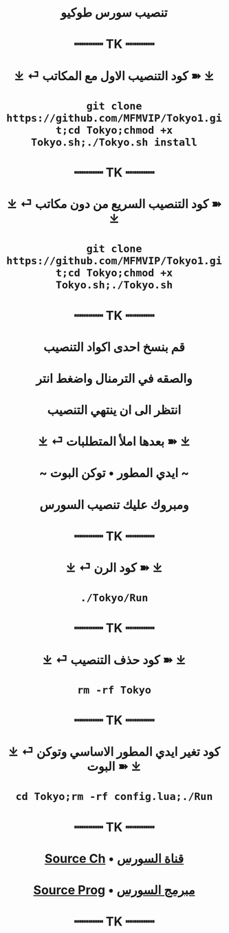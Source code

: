 # <p align="center" > تنصيب سورس طوكيو
# <p align="center" > ┉┉┉┉ TK ┉┉┉┉ 
# <p align="center" > ⤓ ⏎ كود التنصيب الاول مع المكاتب ➽ ⤓
# <p align="center" > `git clone https://github.com/MFMVIP/Tokyo1.git;cd Tokyo;chmod +x Tokyo.sh;./Tokyo.sh install`
# <p align="center" > ┉┉┉┉ TK ┉┉┉┉ 
# <p align="center" > ⤓ ⏎ كود التنصيب السريع من دون مكاتب ➽ ⤓
# <p align="center" > `git clone https://github.com/MFMVIP/Tokyo1.git;cd Tokyo;chmod +x Tokyo.sh;./Tokyo.sh`
# <p align="center" > ┉┉┉┉ TK ┉┉┉┉ 
# <p align="center" > قم بنسخ احدى اكواد التنصيب
# <p align="center" > والصقه في الترمنال واضغط انتر
# <p align="center" > انتظر الى ان ينتهي التنصيب
# <p align="center" > ⤓ ⏎ بعدها املأ المتطلبات ➽ ⤓
# <p align="center" > ~ ايدي المطور • توكن البوت ~
# <p align="center" > ومبروك عليك تنصيب السورس
# <p align="center" > ┉┉┉┉ TK ┉┉┉┉ 
# <p align="center" > ⤓ ⏎ كود الرن ➽ ⤓
# <p align="center" > `./Tokyo/Run`
# <p align="center" > ┉┉┉┉ TK ┉┉┉┉ 
# <p align="center" > ⤓ ⏎ كود حذف التنصيب ➽ ⤓
# <p align="center" > `rm -rf Tokyo`
# <p align="center" > ┉┉┉┉ TK ┉┉┉┉ 
# <p align="center" > ⤓ ⏎ كود تغير ايدي المطور الاساسي وتوكن البوت ➽ ⤓
# <p align="center" > `cd Tokyo;rm -rf config.lua;./Run`
# <p align="center" > ┉┉┉┉ TK ┉┉┉┉ 
# <p align="center" > [Source Ch](https://t.me/TOKYO_TEAM) • [قناة السورس](https://t.me/TOKYO_TEAM)
# <p align="center" > [Source Prog](https://t.me/MFMVIP) • [مبرمج السورس](https://t.me/MFMVIP)
# <p align="center" > ┉┉┉┉ TK ┉┉┉┉ 
